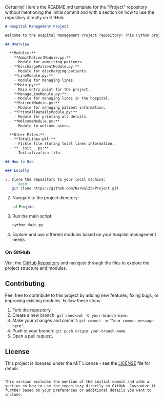 Certainly! Here's the README.md template for the "Project" repository without mentioning the initial commit and with a section on how to use the repository directly on GitHub:

```markdown
# Hospital Management Project

Welcome to the Hospital Management Project repository! This Python project is designed for hospital management tasks, and it includes several modules to handle different functionalities.

## Overview

- **Modules:**
  - **AdmitPatientModule.py:**
    - Module for admitting patients.
  - **DischargePatientModule.py:**
    - Module for discharging patients.
  - **LineModule.py:**
    - Module for managing lines.
  - **Main.py:**
    - Main entry point for the project.
  - **ManageLineModule.py:**
    - Module for managing lines in the hospital.
  - **PatientModule.py:**
    - Module for managing patient information.
  - **PrintAllDetailsModule.py:**
    - Module for printing all details.
  - **WelcomeModule.py:**
    - Module to welcome users.

- **Other Files:**
  - **TotalLines.pkl:**
    - Pickle file storing total lines information.
  - **__init__.py:**
    - Initialization file.

## How to Use

### Locally

1. Clone the repository to your local machine:
   ```bash
   git clone https://github.com/Narwal25/Project.git
   ```

2. Navigate to the project directory:
   ```bash
   cd Project
   ```

3. Run the main script:
   ```bash
   python Main.py
   ```

4. Explore and use different modules based on your hospital management needs.

### On GitHub

Visit the [GitHub Repository](https://github.com/Narwal25/Project) and navigate through the files to explore the project structure and modules.

## Contributing

Feel free to contribute to this project by adding new features, fixing bugs, or improving existing modules. Follow these steps:

1. Fork the repository.
2. Create a new branch: `git checkout -b your-branch-name`.
3. Make your changes and commit: `git commit -m "Your commit message here"`.
4. Push to your branch: `git push origin your-branch-name`.
5. Open a pull request.

## License

This project is licensed under the MIT License - see the [LICENSE](LICENSE) file for details.
```

This version excludes the mention of the initial commit and adds a section on how to use the repository directly on GitHub. Customize it further based on your preferences or additional details you want to include.
